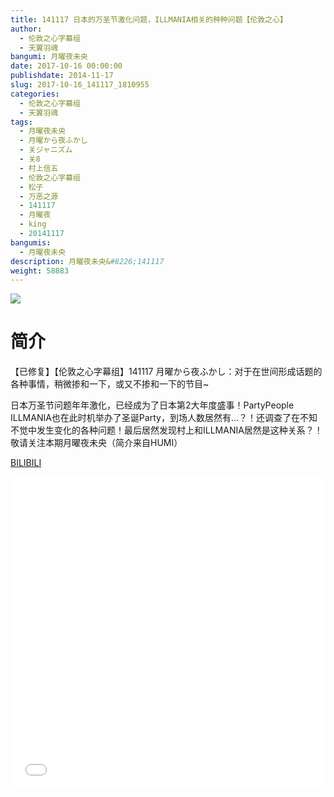 ```yaml
---
title: 141117 日本的万圣节激化问题，ILLMANIA相关的种种问题【伦敦之心】
author: 
  - 伦敦之心字幕组
  - 天翼羽魂
bangumi: 月曜夜未央
date: 2017-10-16 00:00:00
publishdate: 2014-11-17
slug: 2017-10-16_141117_1810955
categories: 
  - 伦敦之心字幕组
  - 天翼羽魂
tags: 
  - 月曜夜未央
  - 月曜から夜ふかし
  - 关ジャニズム
  - 关8
  - 村上信五
  - 伦敦之心字幕组
  - 松子
  - 万恶之源
  - 141117
  - 月曜夜
  - king
  - 20141117
bangumis: 
  - 月曜夜未央
description: 月曜夜未央&#8226;141117
weight: 58883
---
```


![](https://i.imgur.com/MaSp9rZ.jpg)

# 简介  
【已修复】【伦敦之心字幕组】141117 月曜から夜ふかし：对于在世间形成话题的各种事情，稍微掺和一下，或又不掺和一下的节目~
日本万圣节问题年年激化，已经成为了日本第2大年度盛事！PartyPeople ILLMANIA也在此时机举办了圣诞Party，到场人数居然有…？！还调查了在不知不觉中发生变化的各种问题！最后居然发现村上和ILLMANIA居然是这种关系？！敬请关注本期月曜夜未央（简介来自HUMI）

  [BILIBILI](https://www.bilibili.com/video/av1810955/)


  <iframe src="//www.bilibili.com/html/html5player.html?cid=3901498&aid=1810955" width="100%" height="500" frameborder="0" allowfullscreen="allowfullscreen"></iframe>
